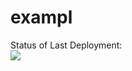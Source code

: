 # exampl

Status of Last Deployment:<br>
<img src="https://github.com/VKosheliuk/exampl/tree/main/.github/workflows/CI_CD/badge.svg?branch=main"><br>
